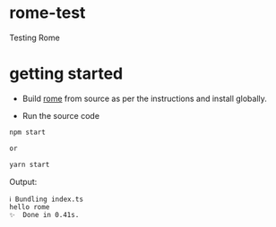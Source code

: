 # rome-test

Testing Rome

# getting started

- Build [rome](https://romejs.dev/docs/introduction/getting-started) from source as per the instructions and install globally.

- Run the source code

```bash
npm start

or

yarn start
```

Output:

```
ℹ Bundling index.ts
hello rome
✨  Done in 0.41s.
```
